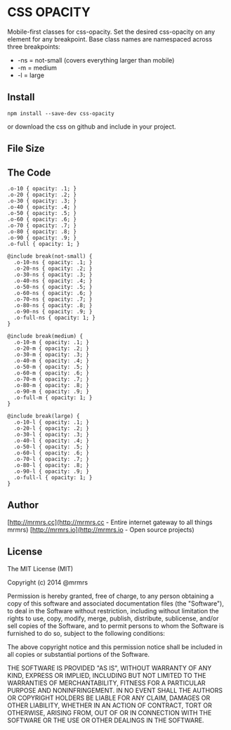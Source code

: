 # CSS OPACITY

  Mobile-first classes for css-opacity.
  Set the desired css-opacity on any element for any breakpoint.
  Base class names are namespaced across three breakpoints:

*  -ns = not-small (covers everything larger than mobile)
*  -m  = medium
*  -l  = large

## Install
```
npm install --save-dev css-opacity
```
or download the css on github and include in your project.

## File Size


## The Code
```
.o-10 { opacity: .1; }
.o-20 { opacity: .2; }
.o-30 { opacity: .3; }
.o-40 { opacity: .4; }
.o-50 { opacity: .5; }
.o-60 { opacity: .6; }
.o-70 { opacity: .7; }
.o-80 { opacity: .8; }
.o-90 { opacity: .9; }
.o-full { opacity: 1; }

@include break(not-small) {
  .o-10-ns { opacity: .1; }
  .o-20-ns { opacity: .2; }
  .o-30-ns { opacity: .3; }
  .o-40-ns { opacity: .4; }
  .o-50-ns { opacity: .5; }
  .o-60-ns { opacity: .6; }
  .o-70-ns { opacity: .7; }
  .o-80-ns { opacity: .8; }
  .o-90-ns { opacity: .9; }
  .o-full-ns { opacity: 1; }
}

@include break(medium) {
  .o-10-m { opacity: .1; }
  .o-20-m { opacity: .2; }
  .o-30-m { opacity: .3; }
  .o-40-m { opacity: .4; }
  .o-50-m { opacity: .5; }
  .o-60-m { opacity: .6; }
  .o-70-m { opacity: .7; }
  .o-80-m { opacity: .8; }
  .o-90-m { opacity: .9; }
  .o-full-m { opacity: 1; }
}

@include break(large) {
  .o-10-l { opacity: .1; }
  .o-20-l { opacity: .2; }
  .o-30-l { opacity: .3; }
  .o-40-l { opacity: .4; }
  .o-50-l { opacity: .5; }
  .o-60-l { opacity: .6; }
  .o-70-l { opacity: .7; }
  .o-80-l { opacity: .8; }
  .o-90-l { opacity: .9; }
  .o-full-l { opacity: 1; }
}

```

## Author

[http://mrmrs.cc](http://mrmrs.cc - Entire internet gateway to all things mrmrs)
[http://mrmrs.io](http://mrmrs.io - Open source projects)

## License

The MIT License (MIT)

Copyright (c) 2014 @mrmrs

Permission is hereby granted, free of charge, to any person obtaining a copy
of this software and associated documentation files (the "Software"), to deal
in the Software without restriction, including without limitation the rights
to use, copy, modify, merge, publish, distribute, sublicense, and/or sell
copies of the Software, and to permit persons to whom the Software is
furnished to do so, subject to the following conditions:

The above copyright notice and this permission notice shall be included in
all copies or substantial portions of the Software.

THE SOFTWARE IS PROVIDED "AS IS", WITHOUT WARRANTY OF ANY KIND, EXPRESS OR
IMPLIED, INCLUDING BUT NOT LIMITED TO THE WARRANTIES OF MERCHANTABILITY,
FITNESS FOR A PARTICULAR PURPOSE AND NONINFRINGEMENT. IN NO EVENT SHALL THE
AUTHORS OR COPYRIGHT HOLDERS BE LIABLE FOR ANY CLAIM, DAMAGES OR OTHER
LIABILITY, WHETHER IN AN ACTION OF CONTRACT, TORT OR OTHERWISE, ARISING FROM,
OUT OF OR IN CONNECTION WITH THE SOFTWARE OR THE USE OR OTHER DEALINGS IN
THE SOFTWARE.

